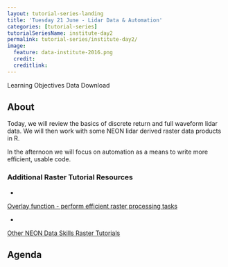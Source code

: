 ```yaml
---
layout: tutorial-series-landing
title: 'Tuesday 21 June - Lidar Data & Automation'
categories: [tutorial-series]
tutorialSeriesName: institute-day2
permalink: tutorial-series/institute-day2/
image:
  feature: data-institute-2016.png
  credit:
  creditlink:
---
```


Learning Objectives
Data Download

## About
Today, we will review the basics of discrete return and full waveform lidar data.
We will then work with some NEON lidar derived raster data products in R.

In the afternoon we will focus on automation as a means to write more efficient,
usable code.

### Additional Raster Tutorial Resources
* <a href="http://neondataskills.org/R/Raster-Calculations-In-R/Overlay" target="_blank">
Overlay function - perform efficient raster processing tasks</a>
* <a href="http://neondataskills.org/raster/" target="_blank">
Other NEON Data Skills Raster Tutorials</a>


##  Agenda

